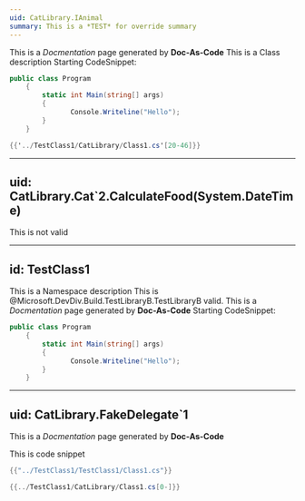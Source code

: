 ```yaml
---
uid: CatLibrary.IAnimal
summary: This is a *TEST* for override summary
---
```

This is a *Docmentation* page generated by **Doc-As-Code**
This is a Class description
Starting CodeSnippet:
```csharp
public class Program
    {
        static int Main(string[] args)
        {
               Console.Writeline("Hello");
        }
    }
```
```csharp
{{'../TestClass1/CatLibrary/Class1.cs'[20-46]}}
```

---
uid: CatLibrary.Cat`2.CalculateFood(System.DateTime)
---
This is not valid

---
id: TestClass1
---
This is a Namespace description
This is @Microsoft.DevDiv.Build.TestLibraryB.TestLibraryB valid.
This is a *Docmentation* page generated by **Doc-As-Code**
Starting CodeSnippet:
```csharp
public class Program
    {
        static int Main(string[] args)
        {
               Console.Writeline("Hello");
        }
    }
```
---
uid: CatLibrary.FakeDelegate`1
---
This is a *Docmentation* page generated by **Doc-As-Code**

This is code snippet

```csharp
{{"../TestClass1/TestClass1/Class1.cs"}}
```

```csharp
{{../TestClass1/CatLibrary/Class1.cs[0-]}}
```
